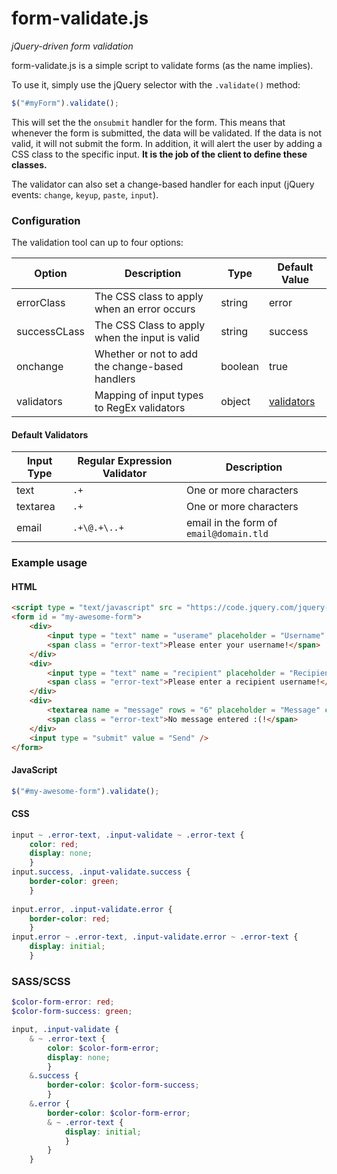 form-validate.js
================

*jQuery-driven form validation*

form-validate.js is a simple script to validate forms (as the name implies).

To use it, simply use the jQuery selector with the `.validate()` method:

```js
$("#myForm").validate();
```
  
This will set the the `onsubmit` handler for the form.
This means that whenever the form is submitted, the data will be validated.
If the data is not valid, it will not submit the form.
In addition, it will alert the user by adding a CSS class to the specific input.
**It is the job of the client to define these classes.**

The validator can also set a change-based handler for each input
(jQuery events: `change`, `keyup`, `paste`, `input`). 

### Configuration

The validation tool can up to four options:

Option | Description | Type | Default Value
-------|------------|-------|--------------
errorClass | The CSS class to apply when an error occurs | string | error
successCLass | The CSS Class to apply when the input is valid | string | success
onchange | Whether or not to add the change-based handlers | boolean | true
validators | Mapping of input types to RegEx validators | object | [validators](#default-validators)

#### Default Validators

Input Type | Regular Expression Validator | Description
-----------|------------------------------|------------
text | `.+` | One or more characters
textarea | `.+` | One or more characters
email | `.+\@.+\..+` | email in the form of `email@domain.tld`

### Example usage
#### HTML
```html
<script type = "text/javascript" src = "https://code.jquery.com/jquery-2.1.3.min.js"></script>
<form id = "my-awesome-form">
    <div>
        <input type = "text" name = "userame" placeholder = "Username" />
        <span class = "error-text">Please enter your username!</span>
    </div>
    <div>
        <input type = "text" name = "recipient" placeholder = "Recipient" />
        <span class = "error-text">Please enter a recipient username!</span>
    </div>
    <div>
        <textarea name = "message" rows = "6" placeholder = "Message" class = "input-validate"></textarea>
        <span class = "error-text">No message entered :(!</span>
    </div>
    <input type = "submit" value = "Send" />
</form>
```

#### JavaScript
```js
$("#my-awesome-form").validate();
```

#### CSS
```css
input ~ .error-text, .input-validate ~ .error-text {
    color: red;
    display: none;
    }
input.success, .input-validate.success {
    border-color: green;
    }
    
input.error, .input-validate.error {
    border-color: red;
    }
input.error ~ .error-text, .input-validate.error ~ .error-text {
    display: initial;
    }
```

### SASS/SCSS
```scss
$color-form-error: red;
$color-form-success: green;

input, .input-validate {
    & ~ .error-text {
		color: $color-form-error;
		display: none;
		}
	&.success {
		border-color: $color-form-success;
		}
	&.error {
		border-color: $color-form-error;
		& ~ .error-text {
			display: initial;
			}
		}
    }
```
